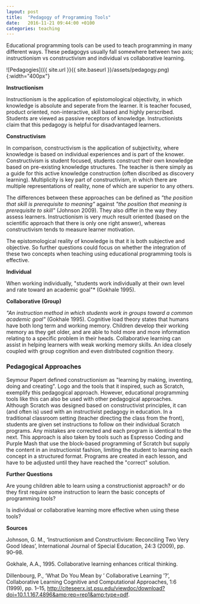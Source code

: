 ```yaml
---
layout: post
title:  "Pedagogy of Programming Tools"
date:   2016-11-21 09:44:00 +0100
categories: teaching
---
```


Educational programming tools can be used to teach programming in many different ways. These pedagogys usually fall somewhere between two axis; instructionism vs constructivism and individual vs collaborative learning.

![Pedagogies]({{ site.url }}{{ site.baseurl }}/assets/pedagogy.png){:width="400px"}

**Instructionism**

Instructionism is the application of epistomological objectivity, in which knowledge is absolute and seperate from the learner. It is teacher focused, product oriented, non-interactive, skill based and highly perscribed. Students are viewed as passive receptors of knowledge. Instructionists claim that this pedagogy is helpful for disadvantaged learners.

**Constructivism**

In comparison, constructivism is the application of subjectivity, where knowledge is based on individual experiences and is part of the knower. Constructivism is student focused, students construct their own knowledge based on pre-existing knowledge structures. The teacher is there simply as a guide for this active knowledge construction (often discribed as discovery learning). Multiplicity is key part of constructivism, in which there are multiple representations of reality, none of which are superior to any others.

The differences between these approaches can be defined as *"the position that skill is prerequisite to meaning"* against *"the position that meaning is prerequisite to skill"* (Johnson 2009). They also differ in the way they assess learners. Instructionism is very much result oriented (based on the scientific approach that there is only one right answer), whereas constructivism tends to measure learner motivation.

The epistomological reality of knowledge is that it is both subjective and objective. So further questions could focus on whether the integration of these two concepts when teaching using educational programming tools is effective.

**Individual**

When working individually, "students work individually at their own level and rate toward an academic goal"* (Gokhale 1995).

**Collaborative (Group)**

*"An instruction method in which students work in groups toward a common academic goal"* (Gokhale 1995). Cognitive load theory states that humans have both long term and working memory. Children develop their working memory as they get older, and are able to hold more and more information relating to a specific problem in their heads. Collaborative learning can assist in helping learners with weak working memory skills. An idea closely coupled with group cognition and even distributed cognition theory.

### Pedagogical Approaches

Seymour Papert defined constructionism as "learning by making, inventing, doing and creating". Logo and the tools that it inspired, such as Scratch, exemplify this pedagogical approach. However, educational programming tools like this can also be used with other pedagogical approaches. Although Scratch was designed based on constructivist principles, it can (and often is) used with an instructivist pedagogy in education. In a traditional classroom setting (teacher directing the class from the front), students are given set instructions to follow on their individual Scratch programs. Any mistakes are corrected and each program is identical to the next. This approach is also taken by tools such as Espresso Coding and Purple Mash that use the block-based programming of Scratch but supply the content in an instructionist fashion, limiting the student to learning each concept in a structured format. Programs are created in each lesson, and have to be adjusted until they have reached the "correct" solution.

**Further Questions**

Are young children able to learn using a constructionist approach? or do they first require some instruction to learn the basic concepts of programming tools?

Is individual or collaborative learning more effective when using these tools?

**Sources**

Johnson, G. M., ‘Instructionism and Constructivism: Reconciling Two Very Good Ideas’, International Journal of Special Education, 24:3 (2009), pp. 90–98.

Gokhale, A.A., 1995. Collaborative learning enhances critical thinking.

Dillenbourg, P., ‘What Do You Mean by ’ Collaborative Learning ’?’, Collaborative Learning Cognitive and Computational Approaches, 1:6 (1999), pp. 1–15, http://citeseerx.ist.psu.edu/viewdoc/download?doi=10.1.1.167.4896&amp;rep=rep1&amp;type=pdf.
